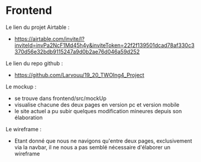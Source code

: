 # Frontend

Le lien du projet Airtable :
- https://airtable.com/invite/l?inviteId=invPa2NcF1Md45h4y&inviteToken=22f2f139501dcad78af330c3370d56e32bdb9115247a9d0b2ae76d046a59d252

Le lien du repo github :
- https://github.com/Larvouu/19_20_TWOIng4_Project

Le mockup :
- se trouve dans frontend/src/mockUp
- visualise chacune des deux pages en version pc et version mobile
- le site actuel a pu subir quelques modification mineures depuis son élaboration

Le wireframe :
- Etant donné que nous ne navigons qu'entre deux pages, exclusivement via la navbar, il ne nous a pas semblé nécessaire d'élaborer un wireframe